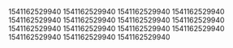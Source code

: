 1541162529940
1541162529940
1541162529940
1541162529940
1541162529940
1541162529940
1541162529940
1541162529940
1541162529940
1541162529940
1541162529940
1541162529940
1541162529940
1541162529940
1541162529940